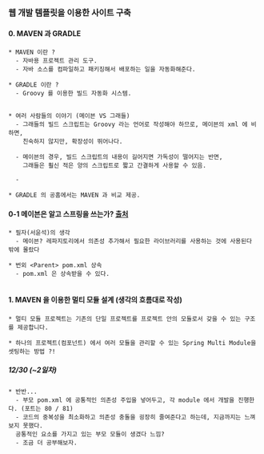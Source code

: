 ### 웹 개발 템플릿을 이용한 사이트 구축


#### 0. MAVEN 과 GRADLE

```
* MAVEN 이란 ?
  - 자바용 프로젝트 관리 도구.
  - 자바 소스를 컴파일하고 패키징해서 배포하는 일을 자동화해준다.

* GRADLE 이란 ?
  - Groovy 를 이용한 빌드 자동화 시스템.


* 여러 사람들의 이야기 (메이븐 VS 그래들)
  - 그래들의 빌드 스크립트는 Groovy 라는 언어로 작성해야 하므로, 메이븐의 xml 에 비하면,
    친숙하지 않지만, 확장성이 뛰어나다.

  - 메이븐의 경우, 빌드 스크립트의 내용이 길어지면 가독성이 떨어지는 반면,
    그래들은 훨신 적은 양의 스크립트로 짧고 간결하게 사용할 수 있음.

  -

* GRADLE 의 공홈에서는 MAVEN 과 비교 제공.
```

#### 0-1 메이븐은 알고 스프링을 쓰는가? [출처](https://jeong-pro.tistory.com/168)

```
* 필자(서윤석)의 생각
  - 메이븐? 레파지토리에서 의존성 추가해서 필요한 라이브러리를 사용하는 것에 사용된다 밖에 몰랐다

* 번외 <Parent> pom.xml 상속
  - pom.xml 은 상속받을 수 있다. 


```


#### 1. MAVEN 을 이용한 멀티 모듈 설계 (생각의 흐름대로 작성)

```
* 멀티 모듈 프로젝트는 기존의 단일 프로젝트를 프로젝트 안의 모듈로서 갖을 수 있는 구조를 제공합니다.

* 하나의 프로젝트(컴포넌트) 에서 여러 모듈을 관리할 수 있는 Spring Multi Module을 셋팅하는 방법 ?!
```

##### 12/30 (~2일차)

```
* 반반...
  - 부모 pom.xml 에 공통적인 의존성 주입을 넣어두고, 각 module 에서 개발을 진행한다. (포트는 80 / 81)
  - 코드의 중복성을 최소화하고 의존성 충돌을 굉장히 줄여준다고 하는데, 지금까지는 느껴보지 못했다. 
  공통적인 요소를 가지고 있는 부모 모듈이 생겼다 느낌?
  - 조금 더 공부해보자.
```
